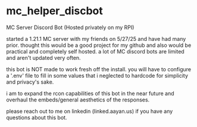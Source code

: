 # mc_helper_discbot
MC Server Discord Bot (Hosted privately on my RPI)

started a 1.21.1 MC server with my friends on 5/27/25 and have had many prior. thought this would be a good project for my github and also would be practical and completely self hosted. a lot of MC discord bots are limited and aren't updated very often.

this bot is NOT made to work fresh off the install. you will have to configure a '.env' file to fill in some values that i neglected to hardcode for simplicity and privacy's sake.

i am to expand the rcon capabilities of this bot in the near future and overhaul the embeds/general aesthetics of the responses.

please reach out to me on linkedin (linked.aayan.us) if you have any questions about this bot.